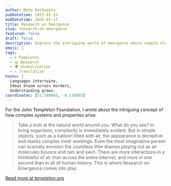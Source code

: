 ```yaml
---
author: Nate Barksdale
pubDatetime: 2023-02-15
modDatetime: 2025-03-17
title: Research on Emergence
slug: research-on-emergence
featured: false
draft: false
description: Explore the intriguing world of emergence where simple elements form complex systems, a concept transforming our understanding across disciplines.
emoji: 🔬
tags:
  - 🌀 Templeton
  - 📊 Research
  - 🌍 Globalization
  - ✍️ Translation
haiku: |
  Languages intertwine,
  Ideas bloom across borders,
  Understanding grows.
coordinates: [51.509865, -0.118092]
---
```


For the John Templeton Foundation, I wrote about the intriguing concept of how complex systems and properties arise.

>Take a look at the natural world around you. What do you see? In living organisms, complexity is immediately evident. But in simple objects, such as a balloon filled with air, the appearance is deceptive and masks complex inner workings. Even the most imaginative person can scarcely envision the countless little dramas playing out as air molecules bounce and ram and swirl. There are more interactions in a thimbleful of air than across the entire Internet, and more in one second than in all of human history. This is where Research on Emergence comes into play.

[Read more at templeton.org](https://www.templeton.org/discoveries/emergence-research)
